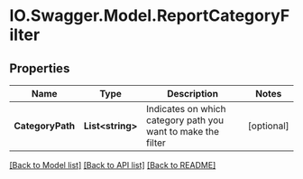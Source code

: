 # IO.Swagger.Model.ReportCategoryFilter
## Properties

Name | Type | Description | Notes
------------ | ------------- | ------------- | -------------
**CategoryPath** | **List&lt;string&gt;** | Indicates on which category path you want to make the filter | [optional] 

[[Back to Model list]](../README.md#documentation-for-models) [[Back to API list]](../README.md#documentation-for-api-endpoints) [[Back to README]](../README.md)

